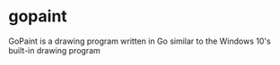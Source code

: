 # gopaint
GoPaint is a drawing program written in Go similar to the Windows 10's built-in drawing program
